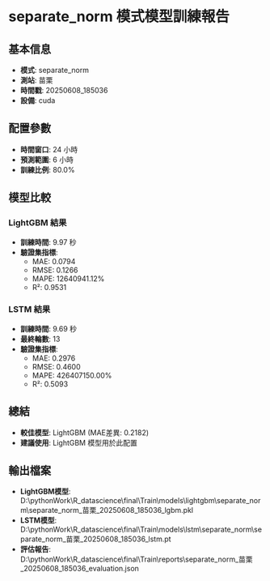
# separate_norm 模式模型訓練報告

## 基本信息
- **模式**: separate_norm
- **測站**: 苗栗
- **時間戳**: 20250608_185036
- **設備**: cuda

## 配置參數
- **時間窗口**: 24 小時
- **預測範圍**: 6 小時
- **訓練比例**: 80.0%

## 模型比較

### LightGBM 結果

- **訓練時間**: 9.97 秒
- **驗證集指標**:
  - MAE: 0.0794
  - RMSE: 0.1266
  - MAPE: 12640941.12%
  - R²: 0.9531

### LSTM 結果

- **訓練時間**: 9.69 秒
- **最終輪數**: 13
- **驗證集指標**:
  - MAE: 0.2976
  - RMSE: 0.4600
  - MAPE: 426407150.00%
  - R²: 0.5093

## 總結

- **較佳模型**: LightGBM (MAE差異: 0.2182)
- **建議使用**: LightGBM 模型用於此配置


## 輸出檔案
- **LightGBM模型**: D:\pythonWork\R_datascience\final\Train\models\lightgbm\separate_norm\separate_norm_苗栗_20250608_185036_lgbm.pkl
- **LSTM模型**: D:\pythonWork\R_datascience\final\Train\models\lstm\separate_norm\separate_norm_苗栗_20250608_185036_lstm.pt
- **評估報告**: D:\pythonWork\R_datascience\final\Train\reports\separate_norm_苗栗_20250608_185036_evaluation.json
